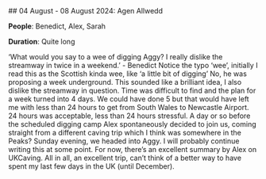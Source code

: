 <link rel="stylesheet" href="styles.css">
## 04 August - 08 August 2024: Agen Allwedd

**People**: Benedict, Alex, Sarah

**Duration**: Quite long

‘What would you say to a wee of digging Aggy? I really dislike the streamway in twice in a weekend.’ - Benedict
Notice the typo ‘wee’, initially I read this as the Scottish kinda wee, like ‘a little bit of digging’ No, he was proposing a week underground. This sounded like a brilliant idea, I also dislike the streamway in question.
Time was difficult to find and the plan for a week turned into 4 days. We could have done 5 but that would have left me with less than 24 hours to get from South Wales to Newcastle Airport. 24 hours was acceptable, less than 24 hours stressful.
A day or so before the scheduled digging camp Alex spontaneously decided to join us, coming straight from a different caving trip which I think was somewhere in the Peaks?
Sunday evening, we headed into Aggy. I will probably continue writing this at some point. For now, there’s an excellent summary by Alex on UKCaving.
All in all, an excellent trip, can’t think of a better way to have spent my last few days in the UK (until December).

